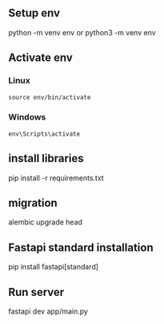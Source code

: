 ## Setup env
python -m venv env or python3 -m venv env

## Activate env
### Linux
`source env/bin/activate`
### Windows
`env\Scripts\activate`


## install libraries
pip install -r requirements.txt

## migration
alembic upgrade head

## Fastapi standard installation
pip install fastapi[standard]

## Run server
fastapi dev app/main.py


